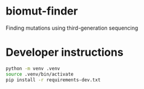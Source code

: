 # biomut-finder
Finding mutations using third-generation sequencing

# Developer instructions

```sh
python -m venv .venv
source .venv/bin/activate
pip install -r requirements-dev.txt 
```

